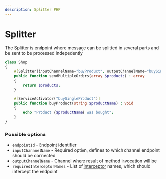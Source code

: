 ```yaml
---
description: Splitter PHP
---
```


# Splitter

The Splitter is endpoint where message can be splitted in several parts and be sent to be processed indepedently.&#x20;

```php
class Shop
{
    #[Splitter(inputChannelName="buyProduct", outputChannelName="buySingleProduct")]
    public function sendMultipleOrders(array $products) : array
    {
        return $products;
    }

    #[ServiceActivator("buySingleProduct")] 
    public function buyProduct(string $productName) : void
    {
        echo "Product {$productName} was bought";
    }
}
```

### Possible options

* `endpointId` - Endpoint identifier&#x20;
* `inputChannnelName` - Required option, defines to which channel endpoint should be connected
* `outputChannelName` - Channel where result of method invocation will be&#x20;
* `requiredInterceptorNames` - List of [interceptor](../../../modelling/extending-messaging-middlewares/interceptors/) names, which should intercept the endpoint
